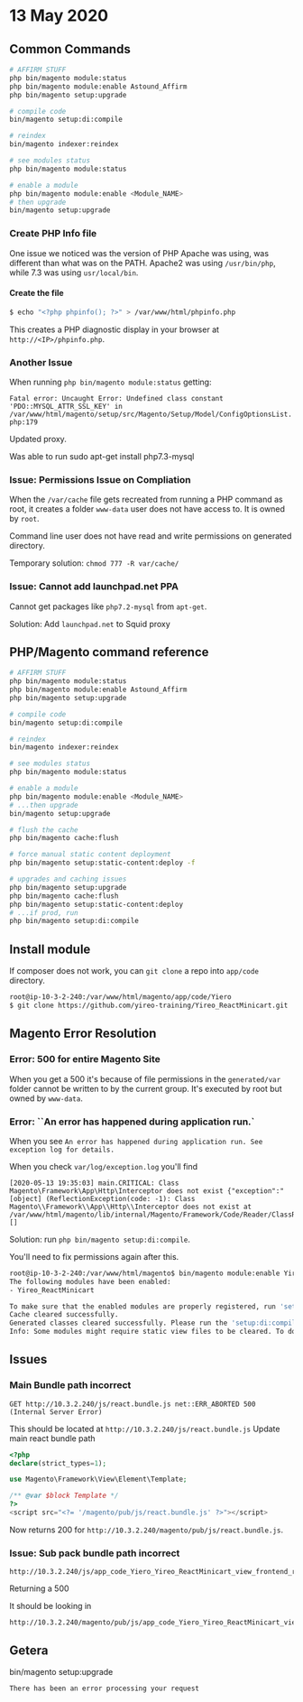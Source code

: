# 13 May 2020

## Common Commands

```bash
# AFFIRM STUFF
php bin/magento module:status
php bin/magento module:enable Astound_Affirm
php bin/magento setup:upgrade

# compile code
bin/magento setup:di:compile

# reindex
bin/magento indexer:reindex

# see modules status
php bin/magento module:status

# enable a module
php bin/magento module:enable <Module_NAME>
# then upgrade
bin/magento setup:upgrade
```

### Create PHP Info file

One issue we noticed was the version of PHP Apache was using, was different than what was on the PATH. Apache2 was using `/usr/bin/php`, while 7.3 was using `usr/local/bin`.

#### Create the file

```bash
$ echo "<?php phpinfo(); ?>" > /var/www/html/phpinfo.php
```

This creates a PHP diagnostic display in your browser at `http://<IP>/phpinfo.php`.

### Another Issue

When running `php bin/magento module:status` getting:

`Fatal error: Uncaught Error: Undefined class constant 'PDO::MYSQL_ATTR_SSL_KEY' in /var/www/html/magento/setup/src/Magento/Setup/Model/ConfigOptionsList.php:179`

Updated proxy.

Was able to run sudo apt-get install php7.3-mysql

### Issue: Permissions Issue on Compliation

When the `/var/cache` file gets recreated from running a PHP command as root, it creates a folder `www-data` user does not have access to. It is owned by `root`.

Command line user does not have read and write permissions on generated directory.

Temporary solution: `chmod 777 -R var/cache/`

### Issue: Cannot add launchpad.net PPA

Cannot get packages like `php7.2-mysql` from `apt-get`.

Solution: Add `launchpad.net` to Squid proxy

## PHP/Magento command reference

```bash
# AFFIRM STUFF
php bin/magento module:status
php bin/magento module:enable Astound_Affirm
php bin/magento setup:upgrade

# compile code
bin/magento setup:di:compile

# reindex
bin/magento indexer:reindex

# see modules status
php bin/magento module:status

# enable a module
php bin/magento module:enable <Module_NAME>
# ...then upgrade
bin/magento setup:upgrade

# flush the cache
php bin/magento cache:flush

# force manual static content deployment
php bin/magento setup:static-content:deploy -f

# upgrades and caching issues
php bin/magento setup:upgrade
php bin/magento cache:flush
php bin/magento setup:static-content:deploy
# ...if prod, run
php bin/magento setup:di:compile
```

## Install module

If composer does not work, you can `git clone` a repo into `app/code` directory.

```bash
root@ip-10-3-2-240:/var/www/html/magento/app/code/Yiero
$ git clone https://github.com/yireo-training/Yireo_ReactMinicart.git
```

## Magento Error Resolution

### Error: 500 for entire Magento Site

When you get a 500 it's because of file permissions in the `generated/var` folder cannot be written to by the current group. It's executed by root but owned by `www-data`.

### Error: ``An error has happened during application run.`

When you see `An error has happened during application run. See exception log for details.`

When you check `var/log/exception.log` you'll find

```
[2020-05-13 19:35:03] main.CRITICAL: Class Magento\Framework\App\Http\Interceptor does not exist {"exception":"[object] (ReflectionException(code: -1): Class Magento\\Framework\\App\\Http\\Interceptor does not exist at /var/www/html/magento/lib/internal/Magento/Framework/Code/Reader/ClassReader.php:26)"} []
```

Solution: run `php bin/magento setup:di:compile`.

You'll need to fix permissions again after this.

```bash
root@ip-10-3-2-240:/var/www/html/magento$ bin/magento module:enable Yireo_ReactMinicart
The following modules have been enabled:
- Yireo_ReactMinicart

To make sure that the enabled modules are properly registered, run 'setup:upgrade'.
Cache cleared successfully.
Generated classes cleared successfully. Please run the 'setup:di:compile' command to generate classes.
Info: Some modules might require static view files to be cleared. To do this, run 'module:enable' with the --clear-static-content option to clear them.
```

## Issues

### Main Bundle path incorrect

```
GET http://10.3.2.240/js/react.bundle.js net::ERR_ABORTED 500 (Internal Server Error)
```

This should be located at `http://10.3.2.240/js/react.bundle.js`
Update main react bundle path

```php
<?php
declare(strict_types=1);

use Magento\Framework\View\Element\Template;

/** @var $block Template */
?>
<script src="<?= '/magento/pub/js/react.bundle.js' ?>"></script>
```

Now returns 200 for `http://10.3.2.240/magento/pub/js/react.bundle.js`.

### Issue: Sub pack bundle path incorrect

```
http://10.3.2.240/js/app_code_Yiero_Yireo_ReactMinicart_view_frontend_react_source_Minicart_js.react.bundle.js
```

Returning a 500

It should be looking in

```
http://10.3.2.240/magento/pub/js/app_code_Yiero_Yireo_ReactMinicart_view_frontend_react_source_Minicart_js.react.bundle.js
```

## Getera

bin/magento setup:upgrade

`There has been an error processing your request`
